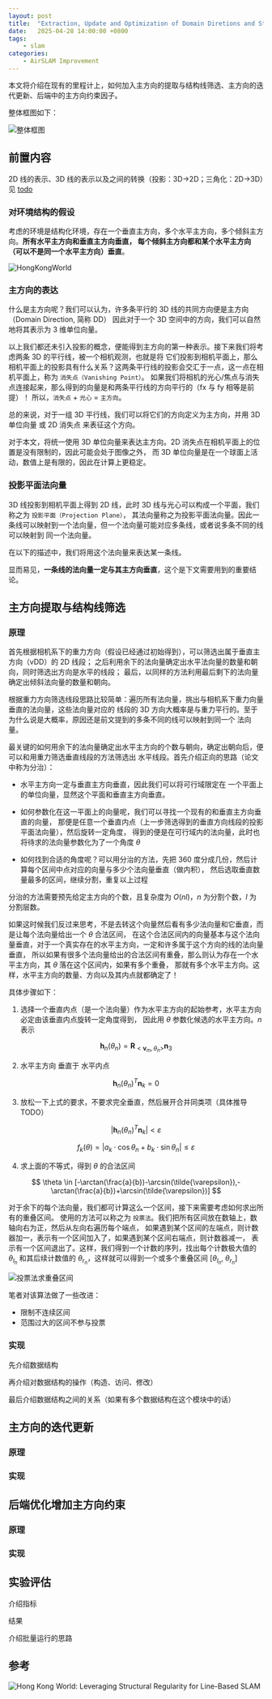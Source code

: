 ```yaml
---
layout: post
title:  "Extraction, Update and Optimization of Domain Diretions and Structual Lines" 
date:   2025-04-28 14:00:00 +0800
tags: 
    - slam
categories:
    - AirSLAM Improvement
---
```


本文将介绍在现有的里程计上，如何加入主方向的提取与结构线筛选、主方向的迭代更新、后端中的主方向约束因子。

整体框图如下：

![整体框图]()


## 前置内容

2D 线的表示、3D 线的表示以及之间的转换（投影：3D->2D；三角化：2D->3D）见 [todo]()


### 对环境结构的假设

考虑的环境是结构化环境，存在一个垂直主方向，多个水平主方向，多个倾斜主方向。**所有水平主方向和垂直主方向垂直，
每个倾斜主方向都和某个水平主方向（可以不是同一个水平主方向）垂直**。

![HongKongWorld]()

### 主方向的表达

什么是主方向呢？我们可以认为，许多条平行的 3D 线的共同方向便是主方向（Domain Direction, 简称 DD）
因此对于一个 3D 空间中的方向，我们可以自然地将其表示为 3 维单位向量。

以上我们都还未引入投影的概念，便能得到主方向的第一种表示。接下来我们将考虑两条 3D 的平行线，被一个相机观测，也就是将
它们投影到相机平面上，那么相机平面上的投影具有什么关系？这两条平行线的投影会交汇于一点，这一点在相机平面上，称为 `消失点（Vanishing Point）`。
如果我们将相机的光心/焦点与消失点连接起来，那么得到的向量是和两条平行线的方向平行的（fx 与 fy 相等是前提）！
所以，`消失点` + `光心` = `主方向`。

总的来说，对于一组 3D 平行线，我们可以将它们的方向定义为主方向，并用 3D 单位向量 或 2D 消失点 来表征这个方向。

对于本文，将统一使用 3D 单位向量来表达主方向。2D 消失点在相机平面上的位置是没有限制的，因此可能会处于图像之外，
而 3D 单位向量是在一个球面上活动，数值上是有限的，因此在计算上更稳定。


### 投影平面法向量

3D 线投影到相机平面上得到 2D 线，此时 3D 线与光心可以构成一个平面，我们称之为 `投影平面（Projection Plane）`，
其法向量称之为投影平面法向量。因此一条线可以映射到一个法向量，但一个法向量可能对应多条线，或者说多条不同的线可以映射到
同一个法向量。

在以下的描述中，我们将用这个法向量来表达某一条线。

显而易见，**一条线的法向量一定与其主方向垂直**，这个是下文需要用到的重要结论。



## 主方向提取与结构线筛选

### 原理

首先根据相机系下的重力方向（假设已经通过初始得到），可以筛选出属于垂直主方向（vDD）的 2D 线段；
之后利用余下的法向量确定出水平法向量的数量和朝向，同时筛选出方向是水平的线段；
最后，以同样的方法利用最后剩下的法向量确定出倾斜法向量的数量和朝向。

根据重力方向筛选线段思路比较简单：遍历所有法向量，挑出与相机系下重力向量垂直的法向量，这些法向量对应的
线段的 3D 方向大概率是与重力平行的。至于为什么说是大概率，原因还是前文提到的多条不同的线可以映射到同一个
法向量。

最关键的如何用余下的法向量确定出水平主方向的个数与朝向，确定出朝向后，便可以和用重力筛选垂直线段的方法筛选出
水平线段。首先介绍正向的思路（论文中称为分治）：

- 水平主方向一定与垂直主方向垂直，因此我们可以将可行域限定在
一个平面上的单位向量，显然这个平面和垂直主方向垂直。

- 如何参数化在这一平面上的向量呢，我们可以寻找一个现有的和垂直主方向垂直的向量，
那便是任意一个垂直内点（上一步筛选得到的垂直方向线段的投影平面法向量），然后旋转一定角度，
得到的便是在可行域内的法向量，此时也将待求的法向量参数化为了一个角度 $\theta$ 

- 如何找到合适的角度呢？可以用分治的方法，先把 360 度分成几份，然后计算每个区间中点对应的向量与多少个法向量垂直（做内积），
然后选取垂直数量最多的区间，继续分割，重复以上过程

分治的方法需要预先给定主方向的个数，且复杂度为 $O(nl)$，$n$ 为分割个数，$l$ 为分割层数。

如果这时候我们反过来思考，不是去转这个向量然后看有多少法向量和它垂直，而是让每个法向量给出一个 $\theta$ 合法区间，
在这个合法区间内的向量基本与这个法向量垂直，对于一个真实存在的水平主方向，一定和许多属于这个方向的线的法向量垂直，
所以如果有很多个法向量给出的合法区间有重叠，那么则认为存在一个水平主方向，其 $\theta$ 落在这个区间内，如果有多个重叠，
那就有多个水平主方向。这样，水平主方向的数量、方向以及其内点就都确定了！

具体步骤如下：

1. 选择一个垂直内点（是一个法向量）作为水平主方向的起始参考，水平主方向必定由该垂直内点旋转一定角度得到，
因此用 $\theta$ 参数化候选的水平主方向。$n$ 表示

$$
\mathbf{h}_n(\theta_n) = \mathbf{R}_{<\mathbf{v}_m, \theta_n>} \mathbf{n}_3
$$

2. 水平主方向 垂直于 水平内点

$$
\mathbf{h}_n(\theta_n)^T\mathbf{n}_k = 0
$$

3. 放松一下上式的要求，不要求完全垂直，然后展开合并同类项（具体推导 TODO）

$$
|\mathbf{h}_n(\theta_n)^T\mathbf{n}_k| < \varepsilon
$$

$$
f_k(\theta) = |a_k \cdot \cos \theta_n + b_k \cdot \sin \theta_n| \leq \varepsilon
$$

4. 求上面的不等式，得到 $\theta$ 的合法区间

$$
\theta \in [-\arctan(\frac{a}{b})-\arcsin(\tilde{\varepsilon}),-\arctan(\frac{a}{b})+\arcsin(\tilde{\varepsilon})]
$$

对于余下的每个法向量，我们都可计算这么一个区间，接下来需要考虑如何求出所有的重叠区间。
使用的方法可以称之为 `投票法`。我们把所有区间放在数轴上，数轴向右为正，然后从左向右遍历每个端点，
如果遇到某个区间的左端点，则计数器加一，表示有一个区间加入了，如果遇到某个区间右端点，则计数器减一，
表示有一个区间退出了。这样，我们得到一个计数的序列，找出每个计数极大值的 $\theta_{l_n}$ 和其后续计数值的
$\theta_{r_n}$，这样就可以得到一个或多个重叠区间 $[\theta_{l_n},\ \theta_{r_n}]$

![投票法求重叠区间]()


笔者对该算法做了一些改进：

- 限制不连续区间
- 范围过大的区间不参与投票

### 实现 

先介绍数据结构

再介绍对数据结构的操作（构造、访问、修改）

最后介绍数据结构之间的关系（如果有多个数据结构在这个模块中的话）


## 主方向的迭代更新

### 原理

### 实现


## 后端优化增加主方向约束

### 原理

### 实现


## 实验评估

介绍指标

结果

介绍批量运行的思路


## 参考

![Hong Kong World: Leveraging Structural Regularity for Line-Based SLAM](https://ieeexplore.ieee.org/document/10124374)